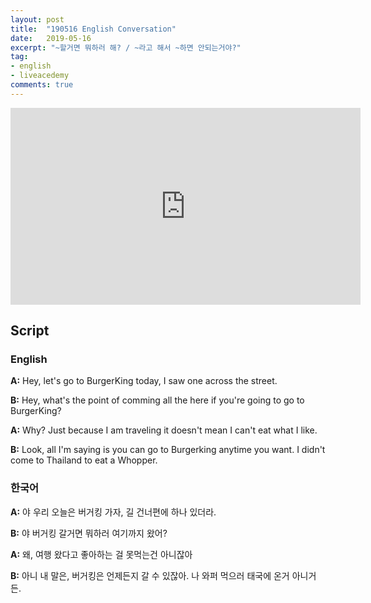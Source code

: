 ```yaml
---
layout: post
title:  "190516 English Conversation"
date:   2019-05-16
excerpt: "~할거면 뭐하러 해? / ~라고 해서 ~하면 안되는거야?"
tag:
- english
- liveacedemy
comments: true
---
```


<iframe width="560" height="315" src="https://www.youtube.com/embed/hu980N7NMBw" frameborder="0" allow="accelerometer; autoplay; encrypted-media; gyroscope; picture-in-picture" allowfullscreen></iframe>

## Script

### English

**A:** Hey, let's go to BurgerKing today, I saw one across the street.

**B:** Hey, what's the point of comming all the here if you're going to go to BurgerKing?

**A:** Why? Just because I am traveling it doesn't mean I can't eat what I like.

**B:** Look, all I'm saying is you can go to Burgerking anytime you want. I didn't come to Thailand to eat a Whopper.

### 한국어

**A:** 야 우리 오늘은 버거킹 가자, 길 건너편에 하나 있더라.

**B:** 야 버거킹 갈거면 뭐하러 여기까지 왔어?

**A:** 왜, 여행 왔다고 좋아하는 걸 못먹는건 아니잖아

**B:** 아니 내 말은, 버거킹은 언제든지 갈 수 있잖아. 나 와퍼 먹으러 태국에 온거 아니거든.
